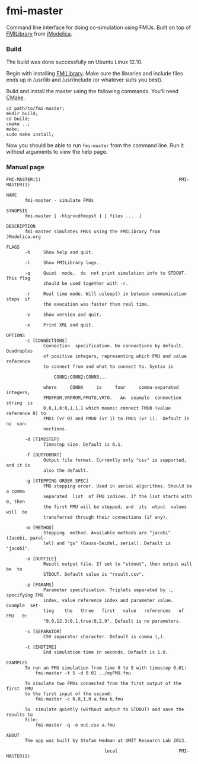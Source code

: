 fmi-master
==========

Command line interface for doing co-simulation using FMUs. Built on top of [FMILibrary](http://www.jmodelica.org/FMILibrary) from [jModelica](http://www.jmodelica.org).

### Build
The build was done successfully on Ubuntu Linux 12.10.

Begin with installing [FMILibrary](http://www.jmodelica.org/FMILibrary). Make sure the libraries and include files ends up in /usr/lib and /usr/include (or whatever suits you best).

Build and install the master using the following commands. You'll need [CMake](http://www.cmake.org/).
```
cd path/to/fmi-master;
mkdir build;
cd build;
cmake ..;
make;
sudo make install;
```

Now you should be able to run ```fmi-master``` from the command line. Run it without arguments to view the help page.

### Manual page
```
FMI-MASTER(1)                                                    FMI-MASTER(1)

NAME
       fmi-master - simulate FMUs

SYNOPSIS
       fmi-master [ -hlqrvcdfmopst ] [ files ...  ]

DESCRIPTION
       fmi-master simulates FMUs using the FMILibrary from JModelica.org

FLAGS
       -h     Show help and quit.

       -l     Show FMILibrary logs.

       -q     Quiet  mode,  do  not print simulation info to STDOUT. This flag
              should be used together with -r.

       -r     Real time mode. Will usleep() in between communication steps  if
              the execution was faster than real time.

       -v     Show version and quit.

       -x     Print XML and quit.

OPTIONS
       -c [CONNECTIONS]
              Connection  specification. No connections by default. Quadruples
              of positive integers, representing which FMU and value reference
              to connect from and what to connect to. Syntax is

                  CONN1:CONN2:CONN3...

              where     CONNX     is     four     comma-separated    integers;
              FMUFROM,VRFROM,FMUTO,VRTO.   An  example  connection  string  is
              0,0,1,0:0,1,1,1 which means: connect FMU0 (value reference 0) to
              FMU1 (vr 0) and FMU0 (vr 1) to FMU1 (vr 1).  Default is no  con‐
              nections.

       -d [TIMESTEP]
              Timestep size. Default is 0.1.

       -f [OUTFORMAT]
              Output file format. Currently only "csv" is supported, and it is
              also the default.

       -g [STEPPING ORDER SPEC]
              FMU stepping order. Used in serial algorithms. Should be a comma
              separated  list  of FMU indices. If the list starts with 0, then
              the first FMU will be stepped, and  its  utput  values  will  be
              transferred through their connections (if any).

       -m [METHOD]
              Stepping  method. Available methods are "jacobi" (Jacobi, paral‐
              lel) and "gs" (Gauss-Seidel, serial). Default is "jacobi".
              
       -o [OUTFILE]
              Result output file. If set to "stdout", then output will  be  to
              STDOUT. Default value is "result.csv".

       -p [PARAMS]
              Parameter specification. Triplets separated by :, specifying FMU
              index, value reference index and parameter value.  Example  set‐
              ting    the   three   first   value   references   of   FMU   0:
              "0,0,12.3:0,1,true:0,2,9". Default is no parameters.

       -s [SEPARATOR]
              CSV separator character. Default is comma (,).

       -t [ENDTIME]
              End simulation time in seconds. Default is 1.0.

EXAMPLES
       To run an FMU simulation from time 0 to 5 with timestep 0.01:
           fmi-master -t 5 -d 0.01 ../myFMU.fmu

       To simulate two FMUs connected from the first output of the  first  FMU
       to the first input of the second:
           fmi-master -c 0,0,1,0 a.fmu b.fmu

       To  simulate quietly (without output to STDOUT) and save the results to
       file:
           fmi-master -q -o out.csv a.fmu

ABOUT
       The app was built by Stefan Hedman at UMIT Research Lab 2013.

                                     local                       FMI-MASTER(1)
```
